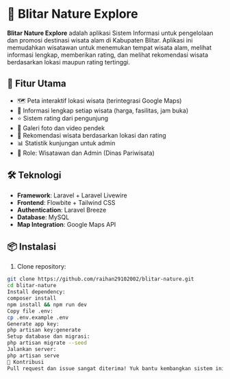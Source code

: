 # 🌿 Blitar Nature Explore

**Blitar Nature Explore** adalah aplikasi Sistem Informasi untuk pengelolaan dan promosi destinasi wisata alam di Kabupaten Blitar. Aplikasi ini memudahkan wisatawan untuk menemukan tempat wisata alam, melihat informasi lengkap, memberikan rating, dan melihat rekomendasi wisata berdasarkan lokasi maupun rating tertinggi.

## 🚀 Fitur Utama

- 🗺️ Peta interaktif lokasi wisata (terintegrasi Google Maps)
- 🌄 Informasi lengkap setiap wisata (harga, fasilitas, jam buka)
- ⭐ Sistem rating dari pengunjung
- 🎥 Galeri foto dan video pendek
- 🤖 Rekomendasi wisata berdasarkan lokasi dan rating
- 📊 Statistik kunjungan untuk admin
- 👥 Role: Wisatawan dan Admin (Dinas Pariwisata)

## 🛠️ Teknologi

- **Framework**: Laravel + Laravel Livewire
- **Frontend**: Flowbite + Tailwind CSS
- **Authentication**: Laravel Breeze
- **Database**: MySQL
- **Map Integration**: Google Maps API

## 📦 Instalasi

1. Clone repository:

```bash
git clone https://github.com/raihan29102002/blitar-nature.git
cd blitar-nature
Install dependency:
composer install
npm install && npm run dev
Copy file .env:
cp .env.example .env
Generate app key:
php artisan key:generate
Setup database dan migrasi:
php artisan migrate --seed
Jalankan server:
php artisan serve
🙌 Kontribusi
Pull request dan issue sangat diterima! Yuk bantu kembangkan sistem ini untuk pariwisata Blitar yang lebih baik 💚